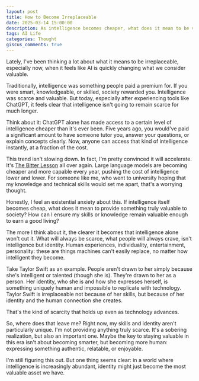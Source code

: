 ```yaml
---
layout: post
title: How to Become Irreplaceable
date: 2025-03-14 15:00:00
description: As intelligence becomes cheaper, what does it mean to be valuable?
tags: AI Life
categories: Thought
giscus_comments: true
---
```


Lately, I've been thinking a lot about what it means to be irreplaceable, especially now, when it feels like AI is quickly changing what we consider valuable.

Traditionally, intelligence was something people paid a premium for. If you were smart, knowledgeable, or skilled, society rewarded you. Intelligence was scarce and valuable. But today, especially after experiencing tools like ChatGPT, it feels clear that intelligence isn't going to remain scarce for much longer.

Think about it: ChatGPT alone has made access to a certain level of intelligence cheaper than it's ever been. Five years ago, you would've paid a significant amount to have someone tutor you, answer your questions, or explain concepts clearly. Now, anyone can access that kind of intelligence instantly, at a fraction of the cost.

This trend isn't slowing down. In fact, I'm pretty convinced it will accelerate. It's [The Bitter Lesson](https://www.cs.utexas.edu/~eunsol/courses/data/bitter_lesson.pdf) all over again. Large language models are becoming cheaper and more capable every year, pushing the cost of intelligence lower and lower. For someone like me, who went to university hoping that my knowledge and technical skills would set me apart, that's a worrying thought.

Honestly, I feel an existential anxiety about this. If intelligence itself becomes cheap, what does it mean to provide something truly valuable to society? How can I ensure my skills or knowledge remain valuable enough to earn a good living?

The more I think about it, the clearer it becomes that intelligence alone won't cut it. What will always be scarce, what people will always crave, isn't intelligence but identity. Human experiences, individuality, entertainment, personality: these are things machines can't easily replace, no matter how intelligent they become.

Take Taylor Swift as an example. People aren't drawn to her simply because she's intelligent or talented (though she is). They're drawn to her as a person. Her identity, who she is and how she expresses herself, is something uniquely human and impossible to replicate with technology. Taylor Swift is irreplaceable not because of her skills, but because of her identity and the human connection she creates.

That's the kind of scarcity that holds up even as technology advances.

So, where does that leave me? Right now, my skills and identity aren't particularly unique. I'm not providing anything truly scarce. It's a sobering realization, but also an important one. Maybe the key to staying valuable in this era isn't about becoming smarter, but becoming more human: expressing something authentic, relatable, or enjoyable.

I'm still figuring this out. But one thing seems clear: in a world where intelligence is increasingly abundant, identity might just become the most valuable asset we have.
